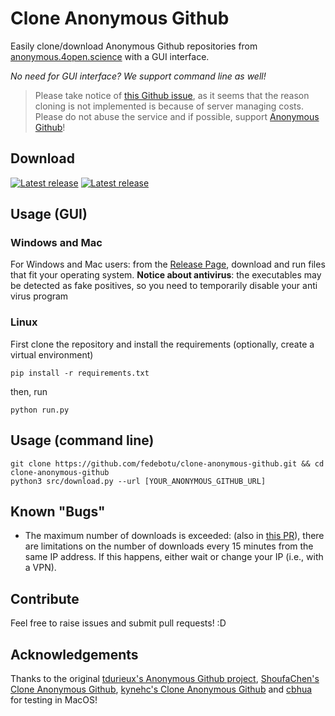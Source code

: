 # Clone Anonymous Github

Easily clone/download Anonymous Github repositories from [anonymous.4open.science](anonymous.4open.science) with a GUI interface.

_No need for GUI interface? We support command line as well!_

> Please take notice of [this Github issue](https://github.com/tdurieux/anonymous_github/issues/24), as it seems that the reason cloning is not implemented is because of server managing costs. Please do not abuse the service and if possible, support [Anonymous Github](https://github.com/tdurieux/anonymous_github)!

## Download
[![Latest release](https://img.shields.io/badge/Windows-0078D6?style=for-the-badge&logo=windows&logoColor=white)](https://github.com/fedebotu/clone-anonymous-github/releases/download/0.2.1/Clone-Anonymous-Github-WINDOWS.exe) [![Latest release](https://img.shields.io/badge/mac%20os-000000?style=for-the-badge&logo=apple&logoColor=white)](https://github.com/fedebotu/clone-anonymous-github/releases/download/0.2.1/Clone-Anonymous-Github-MAC.tar)

## Usage (GUI)
###  Windows and Mac
For Windows and Mac users: from the [Release Page](https://github.com/fedebotu/clone-anonymous-github/releases/), download and run files that fit your operating system.
**Notice about antivirus**: the executables may be detected as fake positives, so you need to temporarily disable your anti virus program 

### Linux
First clone the repository and install the requirements (optionally, create a virtual environment)
```shell
pip install -r requirements.txt
```
then, run

```shell
python run.py
```

## Usage (command line)
```shell
git clone https://github.com/fedebotu/clone-anonymous-github.git && cd clone-anonymous-github
python3 src/download.py --url [YOUR_ANONYMOUS_GITHUB_URL]
```

## Known "Bugs"

- The maximum number of downloads is exceeded: (also in [this PR](https://github.com/fedebotu/clone-anonymous-github/pull/5)), there are limitations on the number of downloads every 15 minutes from the same IP address. If this happens, either wait or change your IP (i.e., with a VPN).


## Contribute
Feel free to raise issues and submit pull requests! :D

## Acknowledgements
Thanks to the original [tdurieux's Anonymous Github project](https://github.com/tdurieux/anonymous_github), [ShoufaChen's Clone Anonymous Github](https://github.com/ShoufaChen/clone-anonymous4open), [kynehc's Clone Anonymous Github](https://github.com/kynehc/clone_anonymous_github) and [cbhua](https://github.com/cbhua) for testing in MacOS!
